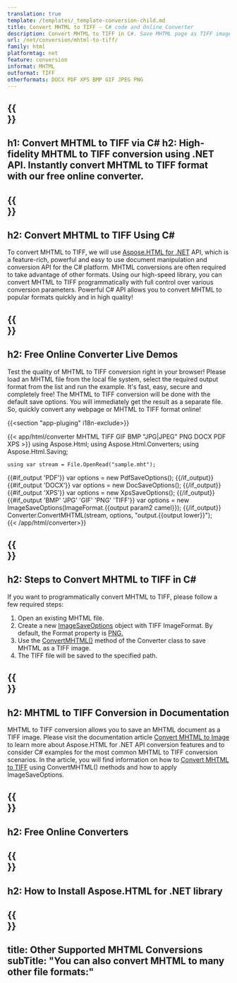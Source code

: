 ```yaml
---
translation: true
template: /templates/_template-conversion-child.md
title: Convert MHTML to TIFF - C# code and Online Converter
description: Convert MHTML to TIFF in C#. Save MHTML page as TIFF image using C# code. Try online MHTML to TIFF Converter for free!
url: /net/conversion/mhtml-to-tiff/
family: html
platformtag: net
feature: conversion
informat: MHTML
outformat: TIFF
otherformats: DOCX PDF XPS BMP GIF JPEG PNG
---
```


{{<section banner>}}
---
h1: Convert MHTML to TIFF via C#
h2: High-fidelity MHTML to TIFF conversion using .NET API. Instantly convert MHTML to TIFF format with our free online converter.
---

{{<section overview>}}
---
h2: Convert MHTML to TIFF Using C#
---

To convert MHTML to TIFF, we will use [Aspose.HTML for .NET](https://products.aspose.com/html/{{lang.url-fragment}}net/) API, which is a feature-rich, powerful and easy to use document manipulation and conversion API for the C# platform. MHTML conversions are often required to take advantage of other formats. Using our high-speed library, you can convert MHTML to TIFF programmatically with full control over various conversion parameters. Powerful C# API allows you to convert MHTML to popular formats quickly and in high quality!

{{<section demos>}}
---
h2: Free Online Converter Live Demos
---

Test the quality of MHTML to TIFF conversion right in your browser! Please load an MHTML file from the local file system, select the required output format from the list and run the example. It's fast, easy, secure and completely free! The MHTML to TIFF conversion will be done with the default save options. You will immediately get the result as a separate file. So, quickly convert any webpage or MHTML to TIFF format online!

{{<section "app-pluging" i18n-exclude>}}

{{< app/html/converter MHTML TIFF GIF BMP "JPG|JPEG" PNG DOCX PDF XPS >}}
using Aspose.Html;
using Aspose.Html.Converters;
using Aspose.Html.Saving;

    using var stream = File.OpenRead("sample.mht");
{{#if_output 'PDF'}}
    var options = new PdfSaveOptions();
{{/if_output}}
{{#if_output 'DOCX'}}
    var options = new DocSaveOptions();
{{/if_output}}
{{#if_output 'XPS'}}
    var options = new XpsSaveOptions();
{{/if_output}}
{{#if_output 'BMP' 'JPG' 'GIF' 'PNG' 'TIFF'}}
    var options = new ImageSaveOptions(ImageFormat.{{output param2 camel}});
{{/if_output}}
    Converter.ConvertMHTML(stream, options, "output.{{output lower}}");   
{{< /app/html/converter>}} 


{{<section steps>}}
---
h2: Steps to Convert MHTML to TIFF in C#
---

If you want to programmatically convert MHTML to TIFF,  please follow a few required steps:

1.  Open an existing MHTML file.
1.  Create a new [ImageSaveOptions](https://reference.aspose.com/html/net/aspose.html.saving/imagesaveoptions/) object with TIFF ImageFormat. By default, the Format property is [PNG.](https://reference.aspose.com/html/net/aspose.html.rendering.image/imageformat/)
1.  Use the [ConvertMHTML()](https://reference.aspose.com/html/net/aspose.html.converters/converter/convertmhtml/) method of the Converter class to save MHTML as a TIFF image.
1.  The TIFF file will be saved to the specified path.

{{<section documentation>}}
---
h2: MHTML to TIFF Conversion in Documentation
---

MHTML to TIFF conversion allows you to save an MHTML document as a TIFF image. Please visit the documentation article [Convert MHTML to Image](https://docs.aspose.com/html/net/converting-between-formats/mhtml-to-image/) to learn more about Aspose.HTML for .NET API conversion features and to consider C# examples for the most common MHTML to TIFF conversion scenarios. In the article, you will find information on how to <a href="https://docs.aspose.com/html/net/converting-between-formats/mhtml-to-image/#convert-mhtml-to-tiff" target="_blank">Convert MHTML to TIFF</a> using ConvertMHTML() methods and how to apply ImageSaveOptions.

{{<section online-converters>}}
---
h2: Free Online Converters
---

{{<section get-started>}}
---
h2: How to Install Aspose.HTML for .NET library
---

{{<section other-conversions>}}
---
title: Other Supported MHTML Conversions
subTitle: "You can also convert MHTML to many other file formats:"
---